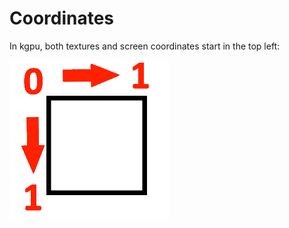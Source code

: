 # Coordinates
In kgpu, both textures and screen coordinates start in the top left:

![Coordinates](images/coordinates.png)